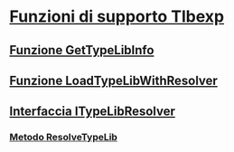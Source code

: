 # [Funzioni di supporto Tlbexp](index.md)
## [Funzione GetTypeLibInfo](gettypelibinfo-function.md)
## [Funzione LoadTypeLibWithResolver](loadtypelibwithresolver-function.md)
## [Interfaccia ITypeLibResolver](itypelibresolver-interface.md)
### [Metodo ResolveTypeLib](resolvetypelib-method.md)

